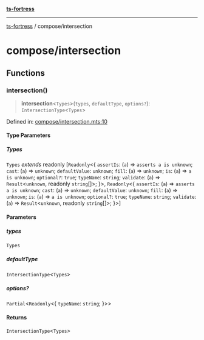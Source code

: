[**ts-fortress**](../README.md)

---

[ts-fortress](../README.md) / compose/intersection

# compose/intersection

## Functions

### intersection()

> **intersection**\<`Types`\>(`types`, `defaultType`, `options?`): `IntersectionType`\<`Types`\>

Defined in: [compose/intersection.mts:10](https://github.com/noshiro-pf/ts-fortress/blob/main/src/compose/intersection.mts#L10)

#### Type Parameters

##### Types

`Types` _extends_ readonly \[`Readonly`\<\{ `assertIs`: (`a`) => `asserts a is unknown`; `cast`: (`a`) => `unknown`; `defaultValue`: `unknown`; `fill`: (`a`) => `unknown`; `is`: (`a`) => `a is unknown`; `optional?`: `true`; `typeName`: `string`; `validate`: (`a`) => `Result`\<`unknown`, readonly `string`[]\>; \}\>, `Readonly`\<\{ `assertIs`: (`a`) => `asserts a is unknown`; `cast`: (`a`) => `unknown`; `defaultValue`: `unknown`; `fill`: (`a`) => `unknown`; `is`: (`a`) => `a is unknown`; `optional?`: `true`; `typeName`: `string`; `validate`: (`a`) => `Result`\<`unknown`, readonly `string`[]\>; \}\>\]

#### Parameters

##### types

`Types`

##### defaultType

`IntersectionType`\<`Types`\>

##### options?

`Partial`\<`Readonly`\<\{ `typeName`: `string`; \}\>\>

#### Returns

`IntersectionType`\<`Types`\>
